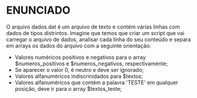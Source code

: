 # ENUNCIADO
O arquivo dados.dat é um arquivo de texto e contém várias linhas com dados de tipos distrintos. Imagine que temos que criar um script que vai carregar o arquivo de dados, analisar cada linha do seu conteúdo e separa em arrays os dados do arquivo com a seguinte orientação:

- Valores numéricos positivos e negativos para o array $numeros_positivos e $numeros_negativos, respectivamente;
- Se aparecer o valor 0, é neutro e deve ser ignorado;
- Valores alfanuméricos indiscrinidados para $textos;
- Valores alfanuméricos que contém a palavra 'TESTE' em qualquer posição, deve ir para o array $textos_teste;